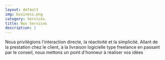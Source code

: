 ```yaml
---
layout: default
img: business.png
category: Services
title: Nos Services  
description: |
---
```

  Nous privilégions l'interaction directe, la réactivité et la simplicité.
  Allant de la prestation chez le client, à la livraison logicielle
  type freelance en passant par le conseil,
  nous mettons un point d'honneur à réaliser vos idées